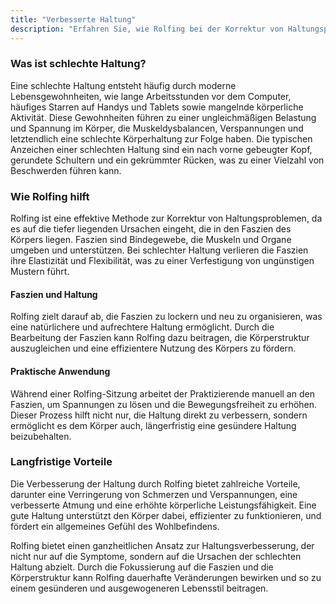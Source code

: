 ```yaml
---
title: "Verbesserte Haltung"
description: "Erfahren Sie, wie Rolfing bei der Korrektur von Haltungsproblemen helfen kann, die durch moderne Lebensgewohnheiten entstehen."
---
```


### Was ist schlechte Haltung?

Eine schlechte Haltung entsteht häufig durch moderne Lebensgewohnheiten, wie lange Arbeitsstunden vor dem Computer, häufiges Starren auf Handys und Tablets sowie mangelnde körperliche Aktivität. Diese Gewohnheiten führen zu einer ungleichmäßigen Belastung und Spannung im Körper, die Muskeldysbalancen, Verspannungen und letztendlich eine schlechte Körperhaltung zur Folge haben. Die typischen Anzeichen einer schlechten Haltung sind ein nach vorne gebeugter Kopf, gerundete Schultern und ein gekrümmter Rücken, was zu einer Vielzahl von Beschwerden führen kann.

### Wie Rolfing hilft

Rolfing ist eine effektive Methode zur Korrektur von Haltungsproblemen, da es auf die tiefer liegenden Ursachen eingeht, die in den Faszien des Körpers liegen. Faszien sind Bindegewebe, die Muskeln und Organe umgeben und unterstützen. Bei schlechter Haltung verlieren die Faszien ihre Elastizität und Flexibilität, was zu einer Verfestigung von ungünstigen Mustern führt.

#### Faszien und Haltung

Rolfing zielt darauf ab, die Faszien zu lockern und neu zu organisieren, was eine natürlichere und aufrechtere Haltung ermöglicht. Durch die Bearbeitung der Faszien kann Rolfing dazu beitragen, die Körperstruktur auszugleichen und eine effizientere Nutzung des Körpers zu fördern.

#### Praktische Anwendung

Während einer Rolfing-Sitzung arbeitet der Praktizierende manuell an den Faszien, um Spannungen zu lösen und die Bewegungsfreiheit zu erhöhen. Dieser Prozess hilft nicht nur, die Haltung direkt zu verbessern, sondern ermöglicht es dem Körper auch, längerfristig eine gesündere Haltung beizubehalten.

### Langfristige Vorteile

Die Verbesserung der Haltung durch Rolfing bietet zahlreiche Vorteile, darunter eine Verringerung von Schmerzen und Verspannungen, eine verbesserte Atmung und eine erhöhte körperliche Leistungsfähigkeit. Eine gute Haltung unterstützt den Körper dabei, effizienter zu funktionieren, und fördert ein allgemeines Gefühl des Wohlbefindens.

Rolfing bietet einen ganzheitlichen Ansatz zur Haltungsverbesserung, der nicht nur auf die Symptome, sondern auf die Ursachen der schlechten Haltung abzielt. Durch die Fokussierung auf die Faszien und die Körperstruktur kann Rolfing dauerhafte Veränderungen bewirken und so zu einem gesünderen und ausgewogeneren Lebensstil beitragen.
